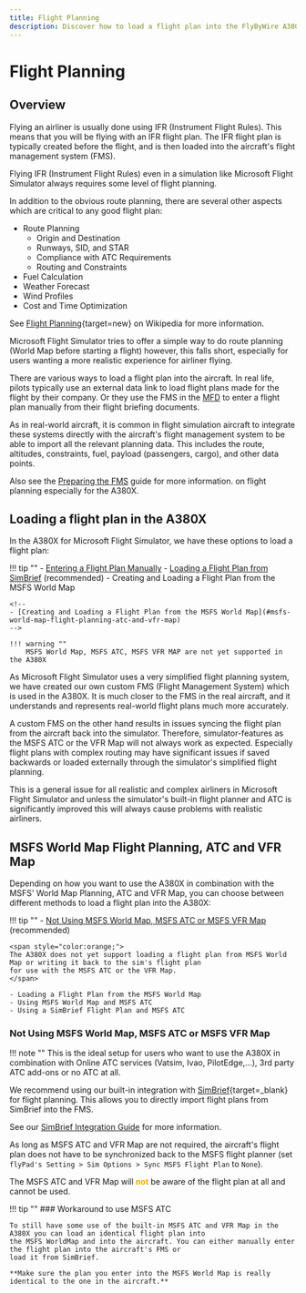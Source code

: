 ```yaml
---
title: Flight Planning
description: Discover how to load a flight plan into the FlyByWire A380X across various methods, and integrate it with your chosen ATC service.
---
```


# Flight Planning

## Overview

Flying an airliner is usually done using IFR (Instrument Flight Rules). This means that you will be flying with an IFR 
flight plan. The IFR flight plan is typically created before the flight, and is then loaded into the aircraft's flight 
management system (FMS).

Flying IFR (Instrument Flight Rules) even in a simulation like Microsoft Flight Simulator always requires some level of 
flight planning.

In addition to the obvious route planning, there are several other aspects which are critical to any good flight plan:

- Route Planning
  - Origin and Destination
  - Runways, SID, and STAR
  - Compliance with ATC Requirements
  - Routing and Constraints
- Fuel Calculation
- Weather Forecast
- Wind Profiles
- Cost and Time Optimization

See [Flight Planning](https://en.wikipedia.org/wiki/Flight_planning){target=new} on Wikipedia for more information.

Microsoft Flight Simulator tries to offer a simple way to do route planning (World Map before starting a flight) however,
this falls short, especially for users wanting a more realistic experience for airliner flying.

There are various ways to load a flight plan into the aircraft. In real life, pilots typically use an external data link 
to load flight plans made for the flight by their company. Or they use the FMS in the 
[MFD](../../../pilots-corner/a380x/a380x-briefing/flight-deck/main-panel/mfd.md) to enter a flight plan 
manually from their flight briefing documents.

As in real-world aircraft, it is common in flight simulation aircraft to integrate these systems directly with the 
aircraft's flight management system to be able to import all the relevant planning data. This includes the route, 
altitudes, constraints, fuel, payload (passengers, cargo), and other data points.

Also see the [Preparing the FMS](../../../pilots-corner/a380x/a380x-beginner-guide/03_preparing-fms.md) guide for more 
information. on flight planning especially for the A380X.

## Loading a flight plan in the A380X

In the A380X for Microsoft Flight Simulator, we have these options to load a flight plan:

!!! tip ""
    - [Entering a Flight Plan Manually](../../../pilots-corner/a32nx/a32nx-beginner-guide/preparing-mcdu.md#flight-plan)
    - [Loading a Flight Plan from SimBrief](simbrief.md) (recommended)
    - Creating and Loading a Flight Plan from the MSFS World Map

    <!--
    - [Creating and Loading a Flight Plan from the MSFS World Map](#msfs-world-map-flight-planning-atc-and-vfr-map)
    -->

    !!! warning ""
        MSFS World Map, MSFS ATC, MSFS VFR MAP are not yet supported in the A380X

As Microsoft Flight Simulator uses a very simplified flight planning system, we have created our own custom FMS (Flight 
Management System) which is used in the A380X. It is much closer to the FMS in the real aircraft, and it understands and 
represents real-world flight plans much more accurately.

A custom FMS on the other hand results in issues syncing the flight plan from the aircraft back into the simulator. 
Therefore, simulator-features as the MSFS ATC or the VFR Map will not always work as expected. Especially flight plans 
with complex routing may have significant issues if saved backwards or loaded externally through the simulator's 
simplified flight planning.

This is a general issue for all realistic and complex airliners in Microsoft Flight Simulator and unless the simulator's
built-in flight planner and ATC is significantly improved this will always cause problems with realistic airliners.

## MSFS World Map Flight Planning, ATC and VFR Map

Depending on how you want to use the A380X in combination with the MSFS' World Map Planning, ATC and VFR Map, you can 
choose between different methods to load a flight plan into the A380X:

!!! tip ""
    - [Not Using MSFS World Map, MSFS ATC or MSFS VFR Map](#not-using-msfs-world-map-msfs-atc-or-msfs-vfr-map) (recommended)

    <span style="color:orange;">
    The A380X does not yet support loading a flight plan from MSFS World Map or writing it back to the sim's flight plan
    for use with the MSFS ATC or the VFR Map. 
    </span>

    - Loading a Flight Plan from the MSFS World Map
    - Using MSFS World Map and MSFS ATC
    - Using a SimBrief Flight Plan and MSFS ATC

<!--
    - [Loading a Flight Plan from the MSFS World Map](#using-the-msfs-world-map-flight-planner-to-create-and-load-a-flight-plan)
    - [Using MSFS World Map and MSFS ATC](#using-the-msfs-world-map-flight-planner-and-msfs-atc)
    - [Using a SimBrief Flight Plan and MSFS ATC](#importing-a-simbrief-flight-plan-and-using-msfs-atc)

See [Setting `Sync MSFS Flight Plan`](../../common/flypados3/settings.md#sim-options) for more information.

-->

### Not Using MSFS World Map, MSFS ATC or MSFS VFR Map

!!! note ""
    This is the ideal setup for users who want to use the A380X in combination with Online ATC services (Vatsim, Ivao, 
    PilotEdge,...), 3rd party ATC add-ons or no ATC at all.

We recommend using our built-in integration with [SimBrief](https://www.simbrief.com){target=_blank} for flight 
planning. This allows you to directly import flight plans from SimBrief into the FMS.

See our [SimBrief Integration Guide](./simbrief.md) for more information.

As long as MSFS ATC and VFR Map are not required, the aircraft's flight plan does not have to be synchronized back to
the MSFS flight planner (set `flyPad's Setting > Sim Options > Sync MSFS Flight Plan` to `None`).

The MSFS ATC and VFR Map will <span style="color:orange;">**not**</span> be aware of the flight plan at all and cannot 
be used.

!!! tip ""
    ### Workaround to use MSFS ATC

    To still have some use of the built-in MSFS ATC and VFR Map in the A380X you can load an identical flight plan into 
    the MSFS WorldMap and into the aircraft. You can either manually enter the flight plan into the aircraft's FMS or
    load it from SimBrief. 

    **Make sure the plan you enter into the MSFS World Map is really identical to the one in the aircraft.** 

<!--
!!! warning "For SimBrief Import, Do Not Set a Destination in the MSFS World Map"
    If you plan to import a SimBrief flight plan, please do **not** set a destination airport in the MSFS World Map as 
    otherwise the aircraft will import the MSFS World Map flight plan, and it will not offer the "INIT REQUEST" option.  

### Using the MSFS World Map Flight Planner to Create and Load a Flight Plan

!!! note ""
    This is the ideal setup for users who do not use Online ATC nor the MSFS ATC service and want to use the simplified 
    flight planning of the MSFS World Map. Please do expect some issues, especially for procedures (SID, STAR, APPR).

If you want to use the MSFS World Map Flight Planner to build and load a flight plan, you need to set the `Sync MSFS 
Flight Plan` option in the `flyPad's Setting > Sim Options > Sync MSFS Flight Plan` to `Load Only`.

This ensures the MSFS flight plan is loaded into the aircraft's flight plan when starting the flight.

Any changes made to the flight plan in the FMS will <span style="color:orange;">**not**</span> be saved back to the 
MSFS flight plan. This means the MSFS ATC and VFR Map will <span style="color:orange;">**not**</span> be aware of these 
changes.

### Using the MSFS World Map Flight Planner and MSFS ATC

!!! note ""
    This is the ideal setup for users who want to use the simplified flight planning of the MSFS World Map and the MSFS 
    ATC service (despite the known issues with MSFS ATC).
    Please do expect issues, especially for procedures (SID, STAR, APPR) and MSFS ATC instructions.

If you are using the MSFS Flight Planner to build and load a flight plan, and you also want to use the MSFS ATC even 
after making changes to the aircraft's flight plan, you need to set the `flyPad's Setting > Sim Options > Sync MSFS 
Flight Plan` option to `Save`.

With this setting, the aircraft will attempt to save any changes to the flight plan made in the MCDU back to the 
simulator's flight plan. This will **not** always work as expected and may result in issues with the MSFS ATC. See the 
warning below for more information.

!!! warning "Synchronization Issues Expected"
    The aircraft's custom Flight Management System provides better accuracy and features over the default flight plan 
    manager in Microsoft Flight Simulator. This results in issues syncing the flight plan from the MCDU back into the 
    simulator. Do not expect it to work properly in all cases.

### Importing a SimBrief Flight Plan and Using MSFS ATC

!!! note ""
    This is the ideal setup for users who want to use the advanced flight planning of SimBrief
    but still use the MSFS ATC service (despite the known issues with MSFS ATC).
    Please do expect issues, especially for procedures (SID, STAR, APPR) and MSFS ATC instructions.

If you are using the aircraft's built-in SimBrief integration to import a flight plan, and you also want to use the MSFS 
ATC, you need to set the `flyPad's Setting > Sim Options > Sync MSFS Flight Plan` option to `Save`.

When importing a flight plan from SimBrief into the MCDU, do not select a destination airport and do not build a flight 
plan using the MSFS World Planner.

With this setting, the aircraft attempts to save the loaded SimBrief flight plan and any subsequent changes to the 
flight plan made in the MCDU back to the simulator's flight plan. This will **not** always work as expected and may result in issues with the MSFS ATC. See the warning below for more information.

!!! warning "Synchronization Issues Expected"
    The aircraft's custom Flight Management System provides better accuracy and features over the default flight plan
    manager in Microsoft Flight Simulator. This results in issues syncing the flight plan from the MCDU back into the 
    simulator. Do not expect it to work properly in all cases.

-->
